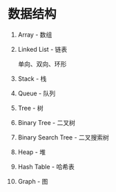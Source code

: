 # 数据结构

1. Array - 数组
2. Linked List - 链表

   单向、双向、环形

3. Stack - 栈
4. Queue - 队列
5. Tree - 树
6. Binary Tree - 二叉树
7. Binary Search Tree - 二叉搜索树
8. Heap - 堆
9. Hash Table - 哈希表
10. Graph - 图 